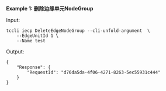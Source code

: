 **Example 1: 删除边缘单元NodeGroup**



Input: 

```
tccli iecp DeleteEdgeNodeGroup --cli-unfold-argument  \
    --EdgeUnitId 1 \
    --Name test
```

Output: 
```
{
    "Response": {
        "RequestId": "d76da5da-4f06-4271-8263-5ec55931c444"
    }
}
```

